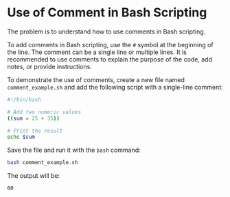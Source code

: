 # Use of Comment in Bash Scripting

The problem is to understand how to use comments in Bash scripting.

To add comments in Bash scripting, use the `#` symbol at the beginning of the line. The comment can be a single line or multiple lines. It is recommended to use comments to explain the purpose of the code, add notes, or provide instructions.

To demonstrate the use of comments, create a new file named `comment_example.sh` and add the following script with a single-line comment:

```bash
#!/bin/bash

# Add two numeric values
((sum = 25 + 35))

# Print the result
echo $sum
```

Save the file and run it with the `bash` command:

```bash
bash comment_example.sh
```

The output will be:

```bash
60
```
